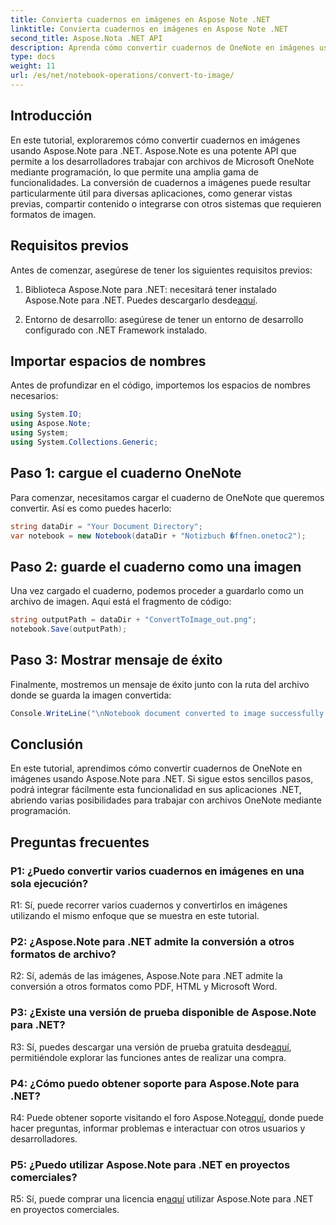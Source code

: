 ```yaml
---
title: Convierta cuadernos en imágenes en Aspose Note .NET
linktitle: Convierta cuadernos en imágenes en Aspose Note .NET
second_title: Aspose.Nota .NET API
description: Aprenda cómo convertir cuadernos de OneNote en imágenes usando Aspose.Note para .NET. Siga esta guía paso a paso para una integración perfecta.
type: docs
weight: 11
url: /es/net/notebook-operations/convert-to-image/
---
```

## Introducción

En este tutorial, exploraremos cómo convertir cuadernos en imágenes usando Aspose.Note para .NET. Aspose.Note es una potente API que permite a los desarrolladores trabajar con archivos de Microsoft OneNote mediante programación, lo que permite una amplia gama de funcionalidades. La conversión de cuadernos a imágenes puede resultar particularmente útil para diversas aplicaciones, como generar vistas previas, compartir contenido o integrarse con otros sistemas que requieren formatos de imagen.

## Requisitos previos

Antes de comenzar, asegúrese de tener los siguientes requisitos previos:

1.  Biblioteca Aspose.Note para .NET: necesitará tener instalado Aspose.Note para .NET. Puedes descargarlo desde[aquí](https://releases.aspose.com/note/net/).

2. Entorno de desarrollo: asegúrese de tener un entorno de desarrollo configurado con .NET Framework instalado.

## Importar espacios de nombres

Antes de profundizar en el código, importemos los espacios de nombres necesarios:

```csharp
using System.IO;
using Aspose.Note;
using System;
using System.Collections.Generic;
```

## Paso 1: cargue el cuaderno OneNote

Para comenzar, necesitamos cargar el cuaderno de OneNote que queremos convertir. Así es como puedes hacerlo:

```csharp
string dataDir = "Your Document Directory";
var notebook = new Notebook(dataDir + "Notizbuch �ffnen.onetoc2");
```

## Paso 2: guarde el cuaderno como una imagen

Una vez cargado el cuaderno, podemos proceder a guardarlo como un archivo de imagen. Aquí está el fragmento de código:

```csharp
string outputPath = dataDir + "ConvertToImage_out.png";
notebook.Save(outputPath);
```

## Paso 3: Mostrar mensaje de éxito

Finalmente, mostremos un mensaje de éxito junto con la ruta del archivo donde se guarda la imagen convertida:

```csharp
Console.WriteLine("\nNotebook document converted to image successfully.\nFile saved at " + outputPath);
```

## Conclusión

En este tutorial, aprendimos cómo convertir cuadernos de OneNote en imágenes usando Aspose.Note para .NET. Si sigue estos sencillos pasos, podrá integrar fácilmente esta funcionalidad en sus aplicaciones .NET, abriendo varias posibilidades para trabajar con archivos OneNote mediante programación.

## Preguntas frecuentes

### P1: ¿Puedo convertir varios cuadernos en imágenes en una sola ejecución?

R1: Sí, puede recorrer varios cuadernos y convertirlos en imágenes utilizando el mismo enfoque que se muestra en este tutorial.

### P2: ¿Aspose.Note para .NET admite la conversión a otros formatos de archivo?

R2: Sí, además de las imágenes, Aspose.Note para .NET admite la conversión a otros formatos como PDF, HTML y Microsoft Word.

### P3: ¿Existe una versión de prueba disponible de Aspose.Note para .NET?

R3: Sí, puedes descargar una versión de prueba gratuita desde[aquí](https://releases.aspose.com/), permitiéndole explorar las funciones antes de realizar una compra.

### P4: ¿Cómo puedo obtener soporte para Aspose.Note para .NET?

 R4: Puede obtener soporte visitando el foro Aspose.Note[aquí](https://forum.aspose.com/c/note/28), donde puede hacer preguntas, informar problemas e interactuar con otros usuarios y desarrolladores.

### P5: ¿Puedo utilizar Aspose.Note para .NET en proyectos comerciales?

 R5: Sí, puede comprar una licencia en[aquí](https://purchase.aspose.com/buy) utilizar Aspose.Note para .NET en proyectos comerciales.